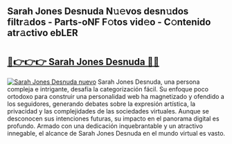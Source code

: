 ## Sarah Jones Desnuda N𝚞𝚎vos desn𝚞dos filtr𝚊dos - Parts-oNF F𝚘tos vid𝚎o - C𝚘ntenido atr𝚊ctivo ebLER

# <h2><a href="http://mb49x6.tromn.icu/?c=Sarah+Jones+Desnuda">🔗👉👉👉 Sarah Jones Desnuda 🔗🔗</a></h2>

[![Sarah Jones Desnuda nuevo](https://i.imgur.com/pEAQMta.gif)](http://mb49x6.tromn.icu/?c=Sarah+Jones+Desnuda)
Sarah Jones Desnuda, una persona compleja e intrigante, desafía la categorización fácil. Su enfoque poco ortodoxo para construir una personalidad web ha magnetizado y ofendido a los seguidores, generando debates sobre la expresión artística, la privacidad y las complejidades de las sociedades virtuales. Aunque se desconocen sus intenciones futuras, su impacto en el panorama digital es profundo. Armado con una dedicación inquebrantable y un atractivo innegable, el alcance de Sarah Jones Desnuda en el mundo virtual es vasto.

